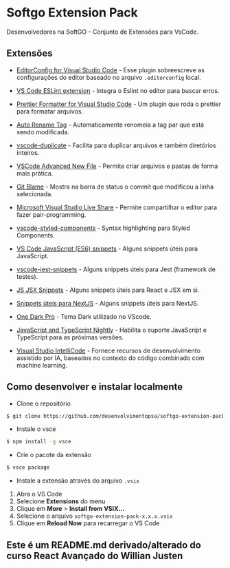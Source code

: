 # Softgo Extension Pack
Desenvolvedores na SoftGO - Conjunto de Extensões para VsCode.

## Extensões

- [EditorConfig for Visual Studio Code](https://marketplace.visualstudio.com/items?itemName=EditorConfig.EditorConfig) - Esse plugin sobreescreve as configurações do editor baseado no arquivo `.editorconfig` local.

- [VS Code ESLint extension](https://marketplace.visualstudio.com/items?itemName=dbaeumer.vscode-eslint) - Integra o Eslint no editor para buscar erros.

- [Prettier Formatter for Visual Studio Code](https://marketplace.visualstudio.com/items?itemName=esbenp.prettier-vscode) - Um plugin que roda o prettier para formatar arquivos.

- [Auto Rename Tag](https://marketplace.visualstudio.com/items?itemName=formulahendry.auto-rename-tag) - Automaticamente renomeia a tag par que está sendo modificada.

- [vscode-duplicate](https://marketplace.visualstudio.com/items?itemName=mrmlnc.vscode-duplicate) - Facilita para duplicar arquivos e também diretórios inteiros.

- [VSCode Advanced New File](https://marketplace.visualstudio.com/items?itemName=patbenatar.advanced-new-file) - Permite criar arquivos e pastas de forma mais prática.

- [Git Blame](https://marketplace.visualstudio.com/items?itemName=waderyan.gitblame) - Mostra na barra de status o commit que modificou a linha selecionada.

- [Microsoft Visual Studio Live Share](https://marketplace.visualstudio.com/items?itemName=MS-vsliveshare.vsliveshare) - Permite compartilhar o editor para fazer pair-programming.

- [vscode-styled-components](https://marketplace.visualstudio.com/items?itemName=jpoissonnier.vscode-styled-components) - Syntax highlighting para Styled Components.

- [VS Code JavaScript (ES6) snippets](https://marketplace.visualstudio.com/items?itemName=xabikos.JavaScriptSnippets) - Alguns snippets úteis para JavaScript.

- [vscode-jest-snippets](https://marketplace.visualstudio.com/items?itemName=andys8.jest-snippets) - Alguns snippets úteis para Jest (framework de testes).

- [JS JSX Snippets](https://marketplace.visualstudio.com/items?itemName=skyran.js-jsx-snippets) - Alguns snippets úteis para React e JSX em si.

- [Snippets úteis para NextJS](https://marketplace.visualstudio.com/items?itemName=PulkitGangwar.nextjs-snippets) - Alguns snippets úteis para NextJS.

- [One Dark Pro](https://marketplace.visualstudio.com/items?itemName=zhuangtongfa.Material-theme) - Tema Dark utilizado no VScode.

- [JavaScript and TypeScript Nightly](https://marketplace.visualstudio.com/items?itemName=ms-vscode.vscode-typescript-next) - Habilita o suporte JavaScript e TypeScript para as próximas versões.

- [Visual Studio IntelliCode](https://marketplace.visualstudio.com/items?itemName=VisualStudioExptTeam.vscodeintellicode) - Fornece recursos de desenvolvimento assistido por IA, baseados no contexto do código combinado com machine learning.


## Como desenvolver e instalar localmente

- Clone o repositório

```bash
$ git clone https://github.com/desenvolvimentopsa/softgo-extension-pack
```

- Instale o vsce

```bash
$ npm install -g vsce
```

- Crie o pacote da extensão

```bash
$ vsce package
```

- Instale a extensão através do arquivo `.vsix`

1. Abra o VS Code
2. Selecione **Extensions** do menu
3. Clique em **More** > **Install from VSIX...**
4. Selecione o arquivo `softgo-extension-pack-x.x.x.vsix`
5. Clique em **Reload Now** para recarregar o VS Code

## Este é um README.md derivado/alterado do curso React Avançado do Willian Justen
